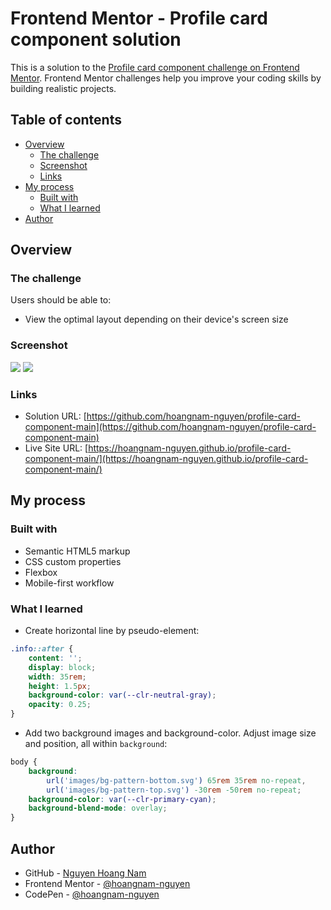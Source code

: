 # Frontend Mentor - Profile card component solution

This is a solution to the [Profile card component challenge on Frontend Mentor](https://www.frontendmentor.io/challenges/profile-card-component-cfArpWshJ). Frontend Mentor challenges help you improve your coding skills by building realistic projects.

## Table of contents

- [Overview](#overview)
  - [The challenge](#the-challenge)
  - [Screenshot](#screenshot)
  - [Links](#links)
- [My process](#my-process)
  - [Built with](#built-with)
  - [What I learned](#what-i-learned)
- [Author](#author)


## Overview

### The challenge

Users should be able to:

- View the optimal layout depending on their device's screen size

### Screenshot

![](./images/screenshot_desktop.png)
![](./images/screenshot_mobile.png)


### Links

- Solution URL: [https://github.com/hoangnam-nguyen/profile-card-component-main](https://github.com/hoangnam-nguyen/profile-card-component-main)
- Live Site URL: [https://hoangnam-nguyen.github.io/profile-card-component-main/](https://hoangnam-nguyen.github.io/profile-card-component-main/)

## My process

### Built with

- Semantic HTML5 markup
- CSS custom properties
- Flexbox
- Mobile-first workflow


### What I learned

- Create horizontal line by pseudo-element:

```css
.info::after {
    content: '';
    display: block;
    width: 35rem;
    height: 1.5px;
    background-color: var(--clr-neutral-gray);
    opacity: 0.25;
}
```

- Add two background images and background-color. Adjust image size and position, all within `background`:

```css
body {
    background:
        url('images/bg-pattern-bottom.svg') 65rem 35rem no-repeat,
        url('images/bg-pattern-top.svg') -30rem -50rem no-repeat;
    background-color: var(--clr-primary-cyan);
    background-blend-mode: overlay;
}
```


## Author

- GitHub - [Nguyen Hoang Nam](https://github.com/hoangnam-nguyen)
- Frontend Mentor - [@hoangnam-nguyen](https://www.frontendmentor.io/profile/hoangnam-nguyen)
- CodePen - [@hoangnam-nguyen](https://codepen.io/hoangnam-nguyen)


